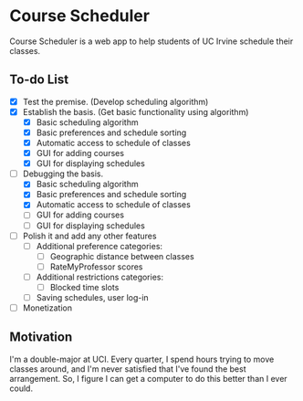 Course Scheduler
================

Course Scheduler is a web app to help students of UC Irvine schedule their classes.

To-do List
----------
- [x] Test the premise. (Develop scheduling algorithm)
- [x] Establish the basis. (Get basic functionality using algorithm)
  - [x] Basic scheduling algorithm
  - [x] Basic preferences and schedule sorting
  - [x] Automatic access to schedule of classes
  - [x] GUI for adding courses
  - [x] GUI for displaying schedules
- [ ] Debugging the basis.
  - [x] Basic scheduling algorithm
  - [x] Basic preferences and schedule sorting
  - [x] Automatic access to schedule of classes
  - [ ] GUI for adding courses
  - [ ] GUI for displaying schedules
- [ ] Polish it and add any other features
  - [ ] Additional preference categories:
    - [ ] Geographic distance between classes
    - [ ] RateMyProfessor scores
  - [ ] Additional restrictions categories:
    - [ ] Blocked time slots
  - [ ] Saving schedules, user log-in
- [ ] Monetization

Motivation
----------

I'm a double-major at UCI. Every quarter, I spend hours trying to move classes around, and I'm never satisfied that I've found the best arrangement. So, I figure I can get a computer to do this better than I ever could.
